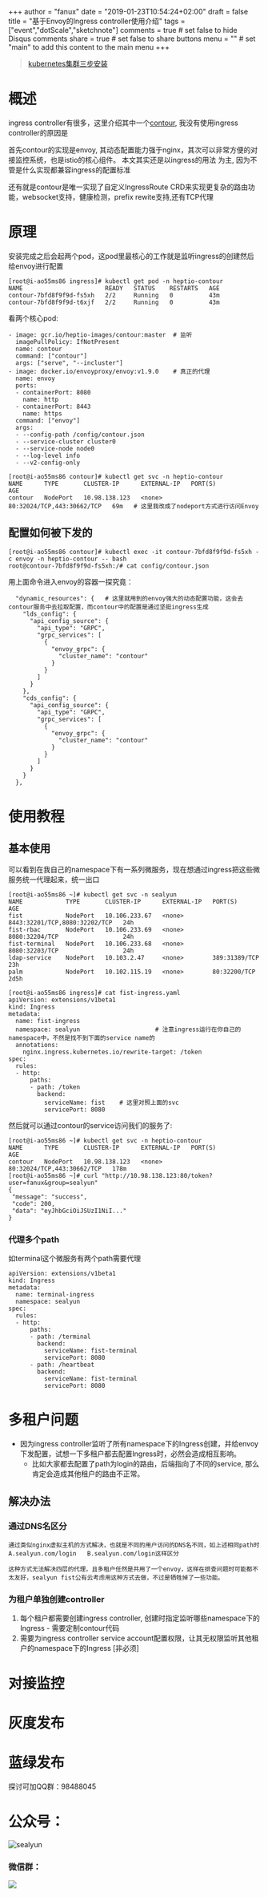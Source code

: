 +++
author = "fanux"
date = "2019-01-23T10:54:24+02:00"
draft = false
title = "基于Envoy的Ingress controller使用介绍"
tags = ["event","dotScale","sketchnote"]
comments = true     # set false to hide Disqus comments
share = true        # set false to share buttons
menu = ""           # set "main" to add this content to the main menu
+++

> [kubernetes集群三步安装](https://sealyun.com/pro/products/)

# 概述
ingress controller有很多，这里介绍其中一个[contour](https://github.com/heptio/contour), 我没有使用ingress controller的原因是

首先contour的实现是envoy, 其动态配置能力强于nginx，其次可以非常方便的对接监控系统，也是istio的核心组件。 本文其实还是以ingress的用法
为主, 因为不管是什么实现都兼容ingress的配置标准

还有就是contour是唯一实现了自定义IngressRoute CRD来实现更复杂的路由功能，websocket支持，健康检测，prefix rewite支持,还有TCP代理

# 原理
安装完成之后会起两个pod，这pod里最核心的工作就是监听ingress的创建然后给envoy进行配置
```
[root@i-ao55ms86 ingress]# kubectl get pod -n heptio-contour
NAME                       READY   STATUS    RESTARTS   AGE
contour-7bfd8f9f9d-fs5xh   2/2     Running   0          43m
contour-7bfd8f9f9d-t6xjf   2/2     Running   0          43m
```
看两个核心pod:
```
- image: gcr.io/heptio-images/contour:master  # 监听
  imagePullPolicy: IfNotPresent
  name: contour
  command: ["contour"]
  args: ["serve", "--incluster"]
- image: docker.io/envoyproxy/envoy:v1.9.0    # 真正的代理
  name: envoy
  ports:
  - containerPort: 8080
    name: http
  - containerPort: 8443
    name: https
  command: ["envoy"]
  args:
  - --config-path /config/contour.json
  - --service-cluster cluster0
  - --service-node node0
  - --log-level info
  - --v2-config-only
```

```
[root@i-ao55ms86 contour]# kubectl get svc -n heptio-contour
NAME      TYPE       CLUSTER-IP      EXTERNAL-IP   PORT(S)                      AGE
contour   NodePort   10.98.138.123   <none>        80:32024/TCP,443:30662/TCP   69m   # 这里我改成了nodeport方式进行访问Envoy
```

## 配置如何被下发的
```
[root@i-ao55ms86 contour]# kubectl exec -it contour-7bfd8f9f9d-fs5xh -c envoy -n heptio-contour -- bash
root@contour-7bfd8f9f9d-fs5xh:/# cat config/contour.json
```
用上面命令进入envoy的容器一探究竟：
```
  "dynamic_resources": {   # 这里就用到的envoy强大的动态配置功能，这会去contour服务中去拉取配置，而contour中的配置是通过坚挺ingress生成
    "lds_config": {
      "api_config_source": {
        "api_type": "GRPC",
        "grpc_services": [
          {
            "envoy_grpc": {
              "cluster_name": "contour"
            }
          }
        ]
      }
    },
    "cds_config": {
      "api_config_source": {
        "api_type": "GRPC",
        "grpc_services": [
          {
            "envoy_grpc": {
              "cluster_name": "contour"
            }
          }
        ]
      }
    }
  },
```

# 使用教程
## 基本使用

可以看到在我自己的namespace下有一系列微服务，现在想通过ingress把这些微服务统一代理起来，统一出口
```
[root@i-ao55ms86 ~]# kubectl get svc -n sealyun
NAME            TYPE       CLUSTER-IP      EXTERNAL-IP   PORT(S)                         AGE
fist            NodePort   10.106.233.67   <none>        8443:32201/TCP,8080:32202/TCP   24h
fist-rbac       NodePort   10.106.233.69   <none>        8080:32204/TCP                  24h
fist-terminal   NodePort   10.106.233.68   <none>        8080:32203/TCP                  24h
ldap-service    NodePort   10.103.2.47     <none>        389:31389/TCP                   23h
palm            NodePort   10.102.115.19   <none>        80:32200/TCP                    2d5h
```

```
[root@i-ao55ms86 ingress]# cat fist-ingress.yaml 
apiVersion: extensions/v1beta1
kind: Ingress
metadata:
  name: fist-ingress
  namespace: sealyun                     # 注意ingress运行在你自己的namespace中，不然是找不到下面的service name的
  annotations:
    nginx.ingress.kubernetes.io/rewrite-target: /token
spec:
  rules:
  - http:
      paths:
      - path: /token
        backend:
          serviceName: fist    # 这里对照上面的svc
          servicePort: 8080
```

然后就可以通过contour的service访问我们的服务了:
```
[root@i-ao55ms86 ~]# kubectl get svc -n heptio-contour
NAME      TYPE       CLUSTER-IP      EXTERNAL-IP   PORT(S)                      AGE
contour   NodePort   10.98.138.123   <none>        80:32024/TCP,443:30662/TCP   178m
[root@i-ao55ms86 ~]# curl "http://10.98.138.123:80/token?user=fanux&group=sealyun"
{
 "message": "success",
 "code": 200,
 "data": "eyJhbGciOiJSUzI1NiI..."
}
```

### 代理多个path
如terminal这个微服务有两个path需要代理
```
apiVersion: extensions/v1beta1
kind: Ingress
metadata:
  name: terminal-ingress
  namespace: sealyun
spec:
  rules:
  - http:
      paths:
      - path: /terminal
        backend:
          serviceName: fist-terminal
          servicePort: 8080
      - path: /heartbeat
        backend:
          serviceName: fist-terminal
          servicePort: 8080
```

# 多租户问题
* 因为ingress controller监听了所有namespace下的Ingress创建，并给envoy下发配置，试想一下多租户都去配置Ingress时，必然会造成相互影响。
    * 比如大家都去配置了path为login的路由，后端指向了不同的service, 那么肯定会造成其他租户的路由不正常。

## 解决办法
### 通过DNS名区分
    通过类似nginx虚拟主机的方式解决，也就是不同的用户访问的DNS名不同，如上述相同path时 A.sealyun.com/login   B.sealyun.com/login这样区分

    这种方式无法解决四层的代理，且多租户任然是共用了一个envoy，这样在排查问题时可能都不太友好，sealyun fist公有云考虑用这种方式去做，不过是牺牲掉了一些功能。

### 为租户单独创建controller 
1. 每个租户都需要创建ingress controller, 创建时指定监听哪些namespace下的Ingress - 需要定制contour代码
2. 需要为ingress controller service account配置权限，让其无权限监听其他租户的namespace下的Ingress [非必须]

# 对接监控
# 灰度发布
# 蓝绿发布



探讨可加QQ群：98488045

# 公众号：
![sealyun](https://sealyun.com/kubernetes-qrcode.jpg)

### 微信群：
![](/wechatgroup1.png)
